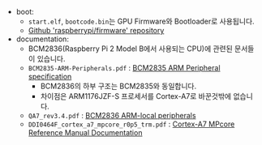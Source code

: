 - boot:
  - `start.elf`, `bootcode.bin`는 GPU Firmware와 Bootloader로 사용됩니다.
  - [Github 'raspberrypi/firmware' repository](https://github.com/raspberrypi/firmware/)
- documentation:
  - BCM2836(Raspberry Pi 2 Model B에서 사용되는 CPU)에 관련된 문서들이 있습니다.
  - `BCM2835-ARM-Peripherals.pdf` : [BCM2835 ARM Peripheral specification](https://www.raspberrypi.org/documentation/hardware/raspberrypi/bcm2835/BCM2835-ARM-Peripherals.pdf)
    - BCM2836의 하부 구조는 BCM2835와 동일합니다.
    - 차이점은 ARM1176JZF-S 프로세서를 Cortex-A7로 바꾼것밖에 없습니다.
  - `QA7_rev3.4.pdf` : [BCM2836 ARM-local peripherals](https://www.raspberrypi.org/documentation/hardware/raspberrypi/bcm2836/QA7_rev3.4.pdf)
  - `DDI0464F_cortex_a7_mpcore_r0p5_trm.pdf` : [Cortex-A7 MPcore Reference Manual Documentation](http://infocenter.arm.com/help/index.jsp?topic=/com.arm.doc.ddi0464f/index.html)
